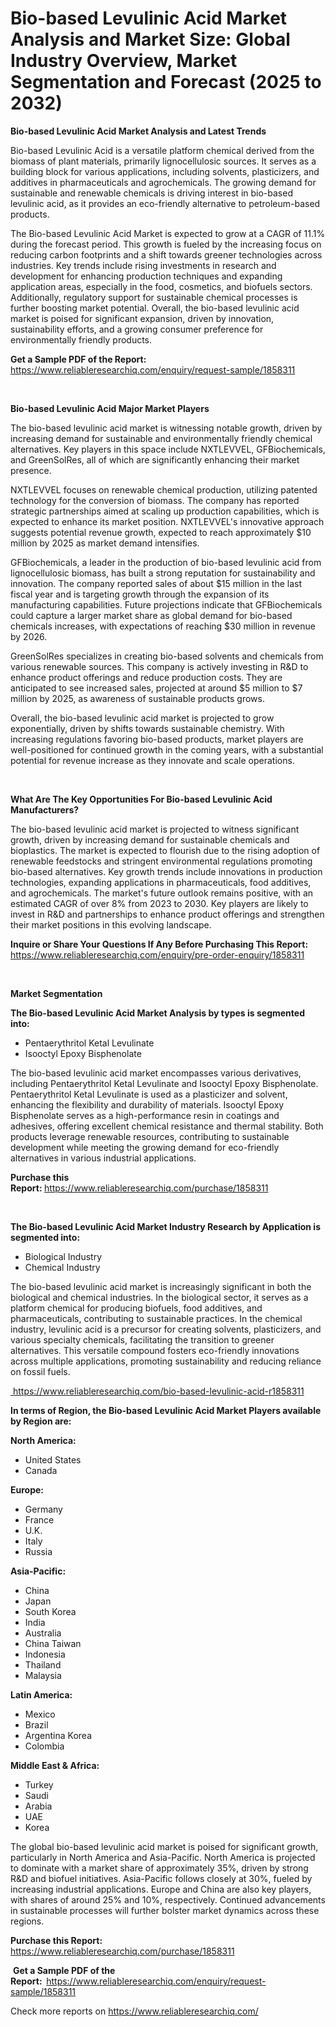 <p><h1>Bio-based Levulinic Acid Market Analysis and Market Size: Global Industry Overview, Market Segmentation and Forecast (2025 to 2032)</h1></p><p><strong>Bio-based Levulinic Acid Market Analysis and Latest Trends</strong></p>
<p><p>Bio-based Levulinic Acid is a versatile platform chemical derived from the biomass of plant materials, primarily lignocellulosic sources. It serves as a building block for various applications, including solvents, plasticizers, and additives in pharmaceuticals and agrochemicals. The growing demand for sustainable and renewable chemicals is driving interest in bio-based levulinic acid, as it provides an eco-friendly alternative to petroleum-based products.</p><p>The Bio-based Levulinic Acid Market is expected to grow at a CAGR of 11.1% during the forecast period. This growth is fueled by the increasing focus on reducing carbon footprints and a shift towards greener technologies across industries. Key trends include rising investments in research and development for enhancing production techniques and expanding application areas, especially in the food, cosmetics, and biofuels sectors. Additionally, regulatory support for sustainable chemical processes is further boosting market potential. Overall, the bio-based levulinic acid market is poised for significant expansion, driven by innovation, sustainability efforts, and a growing consumer preference for environmentally friendly products.</p></p>
<p><strong>Get a Sample PDF of the Report:&nbsp;</strong> <a href="https://www.reliableresearchiq.com/enquiry/request-sample/1858311?utm_campaign=1837&utm_medium=2&utm_source=Github&utm_content=ia&utm_term=03022025&utm_id=bio-based-levulinic-acid">https://www.reliableresearchiq.com/enquiry/request-sample/1858311</a></p>
<p>&nbsp;</p>
<p><strong>Bio-based Levulinic Acid Major Market Players</strong></p>
<p><p>The bio-based levulinic acid market is witnessing notable growth, driven by increasing demand for sustainable and environmentally friendly chemical alternatives. Key players in this space include NXTLEVVEL, GFBiochemicals, and GreenSolRes, all of which are significantly enhancing their market presence.</p><p>NXTLEVVEL focuses on renewable chemical production, utilizing patented technology for the conversion of biomass. The company has reported strategic partnerships aimed at scaling up production capabilities, which is expected to enhance its market position. NXTLEVVEL's innovative approach suggests potential revenue growth, expected to reach approximately $10 million by 2025 as market demand intensifies.</p><p>GFBiochemicals, a leader in the production of bio-based levulinic acid from lignocellulosic biomass, has built a strong reputation for sustainability and innovation. The company reported sales of about $15 million in the last fiscal year and is targeting growth through the expansion of its manufacturing capabilities. Future projections indicate that GFBiochemicals could capture a larger market share as global demand for bio-based chemicals increases, with expectations of reaching $30 million in revenue by 2026.</p><p>GreenSolRes specializes in creating bio-based solvents and chemicals from various renewable sources. This company is actively investing in R&D to enhance product offerings and reduce production costs. They are anticipated to see increased sales, projected at around $5 million to $7 million by 2025, as awareness of sustainable products grows.</p><p>Overall, the bio-based levulinic acid market is projected to grow exponentially, driven by shifts towards sustainable chemistry. With increasing regulations favoring bio-based products, market players are well-positioned for continued growth in the coming years, with a substantial potential for revenue increase as they innovate and scale operations.</p></p>
<p>&nbsp;</p>
<p><strong>What Are The Key Opportunities For Bio-based Levulinic Acid Manufacturers?</strong></p>
<p><p>The bio-based levulinic acid market is projected to witness significant growth, driven by increasing demand for sustainable chemicals and bioplastics. The market is expected to flourish due to the rising adoption of renewable feedstocks and stringent environmental regulations promoting bio-based alternatives. Key growth trends include innovations in production technologies, expanding applications in pharmaceuticals, food additives, and agrochemicals. The market's future outlook remains positive, with an estimated CAGR of over 8% from 2023 to 2030. Key players are likely to invest in R&D and partnerships to enhance product offerings and strengthen their market positions in this evolving landscape.</p></p>
<p><strong>Inquire or Share Your Questions If Any Before Purchasing This Report:</strong> <a href="https://www.reliableresearchiq.com/enquiry/pre-order-enquiry/1858311?utm_campaign=1837&utm_medium=2&utm_source=Github&utm_content=ia&utm_term=03022025&utm_id=bio-based-levulinic-acid">https://www.reliableresearchiq.com/enquiry/pre-order-enquiry/1858311</a></p>
<p>&nbsp;</p>
<p><strong>Market Segmentation</strong></p>
<p><strong>The Bio-based Levulinic Acid Market Analysis by types is segmented into:</strong></p>
<p><ul><li>Pentaerythritol Ketal Levulinate</li><li>Isooctyl Epoxy Bisphenolate</li></ul></p>
<p><p>The bio-based levulinic acid market encompasses various derivatives, including Pentaerythritol Ketal Levulinate and Isooctyl Epoxy Bisphenolate. Pentaerythritol Ketal Levulinate is used as a plasticizer and solvent, enhancing the flexibility and durability of materials. Isooctyl Epoxy Bisphenolate serves as a high-performance resin in coatings and adhesives, offering excellent chemical resistance and thermal stability. Both products leverage renewable resources, contributing to sustainable development while meeting the growing demand for eco-friendly alternatives in various industrial applications.</p></p>
<p><strong>Purchase this Report:&nbsp;</strong><a href="https://www.reliableresearchiq.com/purchase/1858311?utm_campaign=1837&utm_medium=2&utm_source=Github&utm_content=ia&utm_term=03022025&utm_id=bio-based-levulinic-acid">https://www.reliableresearchiq.com/purchase/1858311</a></p>
<p>&nbsp;</p>
<p><strong>The Bio-based Levulinic Acid Market Industry Research by Application is segmented into:</strong></p>
<p><ul><li>Biological Industry</li><li>Chemical Industry</li></ul></p>
<p><p>The bio-based levulinic acid market is increasingly significant in both the biological and chemical industries. In the biological sector, it serves as a platform chemical for producing biofuels, food additives, and pharmaceuticals, contributing to sustainable practices. In the chemical industry, levulinic acid is a precursor for creating solvents, plasticizers, and various specialty chemicals, facilitating the transition to greener alternatives. This versatile compound fosters eco-friendly innovations across multiple applications, promoting sustainability and reducing reliance on fossil fuels.</p></p>
<p><a href="https://www.reliableresearchiq.com/bio-based-levulinic-acid-r1858311?utm_campaign=1837&utm_medium=2&utm_source=Github&utm_content=ia&utm_term=03022025&utm_id=bio-based-levulinic-acid">&nbsp;https://www.reliableresearchiq.com/bio-based-levulinic-acid-r1858311</a></p>
<p><strong>In terms of Region, the Bio-based Levulinic Acid Market Players available by Region are:</strong></p>
<p>
    <p> <strong> North America: </strong>
        <ul>
            <li>United States</li>
            <li>Canada</li>
        </ul>
        </p> 
    <p> <strong> Europe: </strong>
        <ul>
            <li>Germany</li>
            <li>France</li>
            <li>U.K.</li>
            <li>Italy</li>
            <li>Russia</li>
        </ul>
        </p> 
    <p> <strong> Asia-Pacific: </strong>
        <ul>
            <li>China</li>
            <li>Japan</li>
            <li>South Korea</li>
            <li>India</li>
            <li>Australia</li>
            <li>China Taiwan</li>
            <li>Indonesia</li>
            <li>Thailand</li>
            <li>Malaysia</li>
        </ul>
        </p> 
    <p> <strong> Latin America: </strong>
        <ul>
            <li>Mexico</li>
            <li>Brazil</li>
            <li>Argentina Korea</li>
            <li>Colombia</li>
        </ul>
        </p> 
    <p> <strong> Middle East & Africa: </strong>
        <ul>
            <li>Turkey</li>
            <li>Saudi</li>
            <li>Arabia</li>
            <li>UAE</li>
            <li>Korea</li>
        </ul>
    </p>
    </p>
<p><p>The global bio-based levulinic acid market is poised for significant growth, particularly in North America and Asia-Pacific. North America is projected to dominate with a market share of approximately 35%, driven by strong R&D and biofuel initiatives. Asia-Pacific follows closely at 30%, fueled by increasing industrial applications. Europe and China are also key players, with shares of around 25% and 10%, respectively. Continued advancements in sustainable processes will further bolster market dynamics across these regions.</p></p>
<p><strong>Purchase this Report: </strong><a href="https://www.reliableresearchiq.com/purchase/1858311?utm_campaign=1837&utm_medium=2&utm_source=Github&utm_content=ia&utm_term=03022025&utm_id=bio-based-levulinic-acid">https://www.reliableresearchiq.com/purchase/1858311</a></p>
<p>&nbsp;<strong>Get a Sample PDF of the Report:&nbsp;&nbsp;</strong><a href="https://www.reliableresearchiq.com/enquiry/request-sample/1858311?utm_campaign=1837&utm_medium=2&utm_source=Github&utm_content=ia&utm_term=03022025&utm_id=bio-based-levulinic-acid">https://www.reliableresearchiq.com/enquiry/request-sample/1858311</a></p>
<p><strong></strong></p>
<p>Check more reports on <a href="https://www.reliableresearchiq.com/?utm_campaign=1837&utm_medium=2&utm_source=Github&utm_content=ia&utm_term=03022025&utm_id=bio-based-levulinic-acid">https://www.reliableresearchiq.com/</a></p>